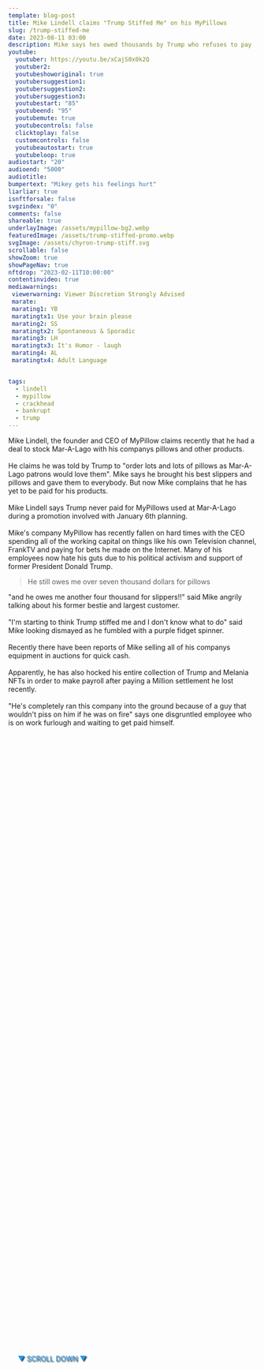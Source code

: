 ```yaml
---
template: blog-post
title: Mike Lindell claims "Trump Stiffed Me" on his MyPillows
slug: /trump-stiffed-me
date: 2023-08-11 03:00
description: Mike says hes owed thousands by Trump who refuses to pay 
youtube:
  youtuber: https://youtu.be/xCajS0x0k2Q
  youtuber2: 
  youtubeshoworiginal: true
  youtubersuggestion1:
  youtubersuggestion2:
  youtubersuggestion3:
  youtubestart: "85"
  youtubeend: "95"
  youtubemute: true
  youtubecontrols: false
  clicktoplay: false
  customcontrols: false
  youtubeautostart: true
  youtubeloop: true
audiostart: "20"
audioend: "5000"
audiotitle: 
bumpertext: "Mikey gets his feelings hurt"
liarliar: true
isnftforsale: false
svgzindex: "0"
comments: false 
shareable: true
underlayImage: /assets/mypillow-bg2.webp
featuredImage: /assets/trump-stiffed-promo.webp
svgImage: /assets/chyron-trump-stiff.svg
scrollable: false
showZoom: true
showPageNav: true
nftdrop: "2023-02-11T10:00:00"
contentinvideo: true
mediawarnings:
 viewerwarning: Viewer Discretion Strongly Advised
 marate: 
 marating1: YB
 maratingtx1: Use your brain please
 marating2: SS
 maratingtx2: Spontaneous & Sporadic
 marating3: LH
 maratingtx3: It's Humor - laugh
 marating4: AL
 maratingtx4: Adult Language


tags:
  - lindell
  - mypillow
  - crackhead
  - bankrupt
  - trump
---
```


<div style="position:absolute; top:70vh; text-shadow:2px 2px 2px #333; color:#1D9BF0 !important; padding-left:2vw; animation:fadeout 4s forwards; animation-delay:4s;">
▼ SCROLL DOWN ▼
</div>

<div class="contentinside" style="position:relative; z-index:0; min-width:50%; height:auto;  padding:0; left:0; border:0px solid yellow; text-align:center;">

<!-- <marquee
  direction="left"
  width=""
  height="200"
  behavior=""
  scrolldelay=""
  scrollamount=""
  loop="-1"
  style="position:absolute; z-index:1; min-width:50%; height:auto;  padding:0; top:82%; left:0; border:0px solid yellow; text-align:center; color:#000;">
  "I'm starting to think Trump stiffed me and I don't know what to do" He still owes me over seven thousand dollars for pillows, as he claims he was told by Trump to "order lots and lots of pillows as Mar-A-Lago patrons would love them".
  </marquee> -->

<object class="" style="height:auto; border:0px solid red;" class="" id="svg1" data="/assets/MyPillowGuy-4.svg" type="image/svg+xml" alt="animated content" title="animated content" ></object>
</div>




<div class="contentbody" style="position:relative; top:; z-index:; border:px solid blue; height:100%; margin-top:1%; text-align:left">


Mike Lindell, the founder and CEO of MyPillow claims recently that he had a deal to stock Mar-A-Lago with his companys pillows and other products.
<br /><br />
He claims he was told by Trump to "order lots and lots of pillows as Mar-A-Lago patrons would love them". Mike says he brought his best slippers and pillows and gave them to everybody. But now Mike complains that he has yet to be paid for his products.
<br /><br />
Mike Lindell says Trump never paid for MyPillows used at Mar-A-Lago during a promotion involved with January 6th planning. 
<br /><br />
Mike's company MyPillow has recently fallen on hard times with the CEO spending all of the working capital on things like his own Television channel, FrankTV and paying for bets he made on the Internet. Many of his employees now hate his guts due to his political activism and support of former President Donald Trump.


<blockquote>He still owes me over seven thousand dollars for pillows</blockquote>

"and he owes me another four thousand for slippers!!" said Mike angrily talking about his former bestie and largest customer.
<br /><br />
"I'm starting to think Trump stiffed me and I don't know what to do" said Mike looking dismayed as he fumbled with a purple fidget spinner.
<br /><br />
Recently there have been reports of Mike selling all of his companys equipment in auctions for quick cash. 
<br /><br />
Apparently, he has also hocked his entire collection of Trump and Melania NFTs in order to make payroll after paying a Million settlement he lost recently.
<br /><br />
"He's completely ran this company into the ground because of a guy that wouldn't piss on him if he was on fire" says one disgruntled employee who is on work furlough and waiting to get paid himself.



</div>

